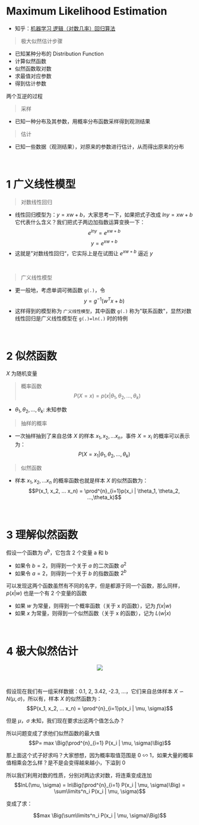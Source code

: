 &emsp;
# Maximum Likelihood Estimation
- 知乎：[机器学习 逻辑（对数几率）回归算法](https://zhuanlan.zhihu.com/p/416281720)
>极大似然估计步骤
- 已知某种分布的 Distribution Function
- 计算似然函数
- 似然函数取对数
- 求最值对应参数
- 得到估计参数


两个互逆的过程
>采样
- 已知一种分布及其参数，用概率分布函数采样得到观测结果
>估计
- 已知一些数据（观测结果），对原来的参数进行估计，从而得出原来的分布


&emsp;
# 1 广义线性模型
>对数线性回归
- 线性回归模型为：$y = xw + b$，大家思考一下，如果把式子改成 $lny = xw + b$ 它代表什么含义？我们把式子两边加指数运算变换一下：
$$e^{lny} = e^{xw + b}$$
$$y = e^{xw + b}$$
- 这就是”对数线性回归“，它实际上是在试图让 $e^{xw + b}$ 逼近 $y$

&emsp;
>广义线性模型
- 更一般地，考虑单调可微函数 `g(.)`，令
    $$y = g^{-1}(w^Tx + b)$$
- 这样得到的模型称为 `广义线性模型`，其中函数 `g(.)` 称为"联系函数"，显然对数线性回归是广义线性模型在 `g(.)=ln(.)` 时的特例





&emsp;
# 2 似然函数
$X$ 为随机变量
>概率函数
$$P(X=x) = p(x | \theta_1, \theta_2, ...,\theta_k)$$
- $\theta_1, \theta_2, ...,\theta_k$: 未知参数


>抽样的概率
- 一次抽样抽到了来自总体 $X$ 的样本 $x_1, x_2, ... x_n$，事件 $X=x_i$ 的概率可以表示为：
$$P(X=x_1 | \theta_1, \theta_2, ...,\theta_k)$$

>似然函数
- 样本 $x_1, x_2, ... x_n$ 的概率函数也就是样本 $X$ 的似然函数为：
$$P(x_1, x_2, ... x_n) = \prod^{n}_{i=1}p(x_i | \theta_1, \theta_2, ...,\theta_k)$$

&emsp;
# 3 理解似然函数
假设一个函数为 $a^b$，它包含 2 个变量 a 和 b
  - 如果令 $b=2$，则得到一个关于 $a$ 的二次函数 $a^2$
  - 如果令 $a=2$，则得到一个关于 $b$ 的指数函数 $2^b$

可以发现这两个函数虽然有不同的名字，但是都源于同一个函数，那么同样，$p(x|w)$ 也是一个有 2 个变量的函数
- 如果 $w$ 为常量，则得到一个概率函数（关于 x 的函数），记为 $f(x|w)$
- 如果 $x$ 为常量，则得到一个似然函数（关于 x 的函数），记为 $L(w|x)$


&emsp;
# 4 极大似然估计

<div align=center>
    <image src='imgs/normalDist.png' >
</div>

&emsp;

假设现在我们有一组采样数据：0.1, 2, 3.42, -2.3, ...，它们来自总体样本 $X\backsim N(\mu, \sigma)$，所以有，样本 $X$ 的似然函数为：
$$P(x_1, x_2, ... x_n) = \prod^{n}_{i=1}p(x_i | \mu, \sigma)$$

但是 $\mu，\sigma$ 未知，我们现在要求出这两个值怎么办？

所以问题变成了求他们似然函数的最大值
$$P= max \Big(\prod^{n}_{i=1} P(x_i | \mu, \sigma)\Big)$$

那上面这个式子好求吗？大家想想，因为概率取值范围是 $0\backsim 1$，如果大量的概率值相乘会怎么样？是不是会变得越来越小，下溢到 $0$

所以我们利用对数的性质，分别对两边求对数，将连乘变成连加
$$lnL(\mu, \sigma)  = ln\Big(\prod^{n}_{i=1} P(x_i | \mu, \sigma)\Big) = \sum\limits^n_i P(x_i | \mu, \sigma)$$

变成了求：

$$max \Big(\sum\limits^n_i P(x_i | \mu, \sigma)\Big)$$


